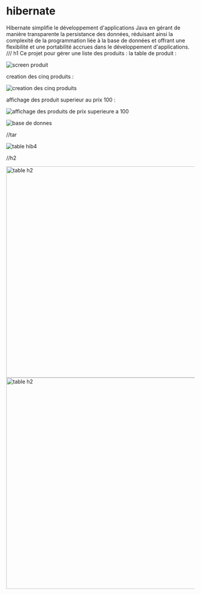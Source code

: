 # hibernate
Hibernate simplifie le développement d'applications Java en gérant de manière transparente la persistance des données, réduisant ainsi la complexité de la programmation liée à la base de données et offrant une flexibilité et une portabilité accrues dans le développement d'applications.
/// h1 
Ce projet pour gérer une liste des produits :
la table de produit :

![screen produit ](https://github.com/simo-laaouibi/hibernate/assets/148088062/a9040bf9-f963-481a-a9fe-76e04ad9ecd5)

creation des cinq produits :

![creation des cinq produits](https://github.com/simo-laaouibi/hibernate/assets/148088062/d8af54be-409b-4552-9e1e-6b7dcd444f9f)

affichage des produit superieur au prix 100 :

![affichage des produits de prix superieure a 100](https://github.com/simo-laaouibi/hibernate/assets/148088062/1e93aa81-9d5b-4a1e-b503-9ebacf592e59)

![base de donnes](https://github.com/simo-laaouibi/hibernate/assets/148088062/6aaf60dc-f6c7-4c6b-9b8b-ad0656fac6da)


//tar


![table hib4](https://github.com/simo-laaouibi/hibernate/assets/148088062/c756256a-8f33-438c-84ad-9bfcd892e2e0)


//h2


<img width="563" alt="table h2" src="https://github.com/simo-laaouibi/hibernate/assets/148088062/937d4149-871b-4614-9588-24f8e4aa6826">

<img width="563" alt="table h2" src="https://github.com/simo-laaouibi/hibernate/assets/148088062/937d4149-871b-4614-9588-24f8e4aa6826">




